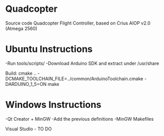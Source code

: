 # Quadcopter
Source code Quadcopter Flight Controller, based on Crius AIOP v2.0 (Atmega 2560)

# Ubuntu Instructions
-Run tools/scripts/
-Download Arduino SDK and extract under /usr/share

Build:
cmake .. -DCMAKE_TOOLCHAIN_FILE=../common/ArduinoToolchain.cmake -DARDUINO_1_5=ON
make

# Windows Instructions
-Qt Creator + MinGW
-Add the previous definitions
-MinGW Makefiles

Visual Studio - TO DO
